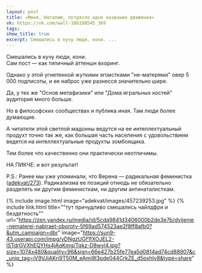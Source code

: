 ```yaml
---
layout: post
title: «Меня, Наталию, потрясло одно название движения»
vk: https://vk.com/wall-166188545_369
tags: 
show_title: true
excerpt: Смешались в кучу люди, кони. ...
---
```

Смешались в кучу люди, кони.<br>
Сам пост — как типичный аттеншн вхоринг.

Однако у этой угнетенной жуткими эгоистками "не-матерями" овер 5 000 подписоты, и ее наброс уже разнесся значительно шире.

Да, у тех же "Основ метафизики" или "Дома игральных костей" аудитория много больше.

Но в философских сообществах и публика иная. Там люди более думающие.

А читатели этой светлой мадонны ведутся на ее интеллехтуальный продухт точно так же, как большая часть населения с удовольствием ведется на интеллехтуальные продухты зомбоящика. 

Тем более что качественно они практически неотличимы.

НА ПИКЧЕ: и вот результат!

P.S.: Ранее мы уже упоминали, что Верена — радикальная феминистка ([adekvat/273](../adekvat/273.html)). Радикализма ее позиций отнюдь не обязательно разделять ни другим феминисткам, ни другим антинаталисткам.

{% include image.html image="adekvat/images/457239253.jpg" %}
{% include link.html title="\"тут причудливо смешались чайлдфри и бездетность\"" url="https://zen.yandex.ru/media/id/5cda9841d3406000b2de3e7b/dvijenie-nematerei-nabiraet-oboroty-5f69ad574523ae2f8ff8afb0?&utm_campaign=dbr" image="https://sun9-43.userapi.com/impg/vDNgzUGf1fXOJEL2-lSTdrGVXhEQYHs4jAqKmg/Tqkz-D8wvl4.jpg?size=1074x480&quality=96&sign=66e427b25fe77ea5d0814ad74cd88907&c_uniq_tag=iV9VJjAKri9T50M_eAmj9l3pde044CrkZE_d5pxhIv8&type=share" %}